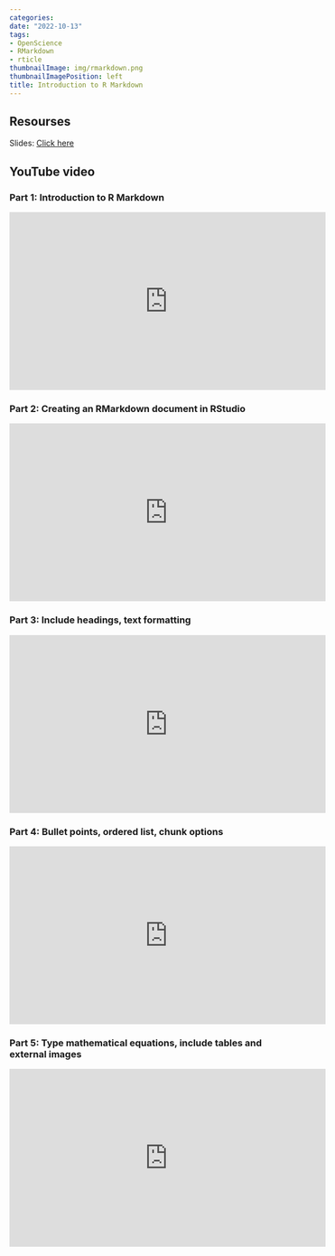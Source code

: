 ```yaml
---
categories:
date: "2022-10-13"
tags: 
- OpenScience
- RMarkdown
- rticle
thumbnailImage: img/rmarkdown.png
thumbnailImagePosition: left
title: Introduction to R Markdown
---
```






## Resourses

Slides: [Click here](/slides/2rtmarkdown/rmarkdown_uom.html)

## YouTube video 

### Part 1: Introduction to R Markdown

<iframe width="560" height="315" src="https://www.youtube.com/watch?v=CuEmqCflboI&t=61s" frameborder="0" allowfullscreen></iframe>

### Part 2: Creating an RMarkdown document in RStudio

<iframe width="560" height="315" src="https://www.youtube.com/watch?v=Gr7JFx69BgE&t=48s" frameborder="0" allowfullscreen></iframe>


### Part 3: Include headings, text formatting

<iframe width="560" height="315" src="https://www.youtube.com/watch?v=IUNHJTFwqY4" frameborder="0" allowfullscreen></iframe>

### Part 4: Bullet points, ordered list, chunk options 

<iframe width="560" height="315" src="https://www.youtube.com/watch?v=v5hFTP8SxiY" frameborder="0" allowfullscreen></iframe>

### Part 5: Type mathematical equations, include tables and external images

<iframe width="560" height="315" src="https://www.youtube.com/watch?v=8vpTMNDgW3I&t=47s" frameborder="0" allowfullscreen></iframe>
